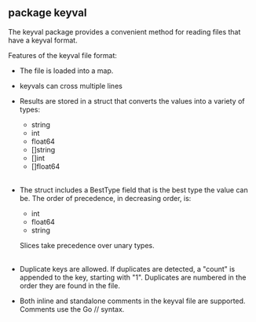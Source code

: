 ## package keyval

The keyval package provides a convenient method for reading files that have a keyval format.

Features of the keyval file format:

- The file is loaded into a map.
- keyvals can cross multiple lines
- Results are stored in a struct that converts the values into a variety of types:
    - string
    - int
    - float64
    - []string
    - []int
    - []float64<br><br>
- The struct includes a BestType field that is the best type the value can be.  The order
of precedence, in decreasing order, is:
    - int
    - float64
    - string

  Slices take precedence over unary types.<br><br>
- Duplicate keys are allowed. If duplicates are detected, a "count" is appended to the key, starting with "1".
  Duplicates are numbered in the order they are found in the file.
- Both inline and standalone comments in the keyval file are supported. Comments use the Go // syntax.

